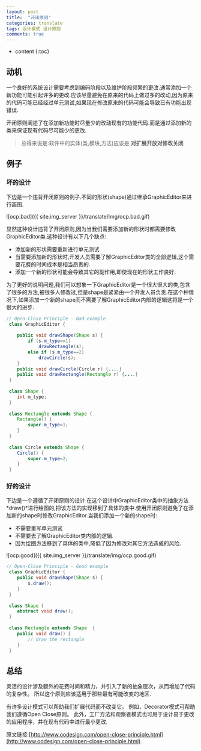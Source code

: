 ```yaml
---
layout: post
title:  "开闭原则"
categories: translate
tags: 设计模式 设计原则
comments: true
---
```


* content
{:toc}

## 动机

一个良好的系统设计需要考虑到编码阶段以及维护阶段频繁的更改.通常添加一个新功能可能引起许多的更改.应该尽量避免在原来的代码上做过多的改动,因为原来的代码可能已经经过单元测试,如果现在修改原来的代码可能会导致已有功能出现错误.

开闭原则阐述了在添加新功能时尽量少的改动现有的功能代码.而是通过添加新的类来保证现有代码尽可能少的更改.

> 总得来说是:软件中的实体(类,模块,方法)应该是 **对扩展开放对修改关闭**





## 例子
### 坏的设计

下边是一个违背开闭原则的例子.不同的形状(shape)通过继承GraphicEditor来进行画图.

![ocp.bad]({{ site.img_server }}/translate/img/ocp.bad.gif)

显然这种设计违背了开闭原则,因为当我们需要添加新的形状时都需要修改GraphicEditor类.这种设计有以下几个缺点:

* 添加新的形状需要重新进行单元测试
* 当需要添加新的形状时,开发人员需要了解GraphicEditor类的全部逻辑,这个需要花费的时间成本是相当昂贵的.
* 添加一个新的形状可能会导致其它的副作用,即使现在的形状工作良好.

为了更好的说明问题,我们可以想象一下GraphicEditor是一个很大很大的类,包含了很多的方法,被很多人修改过,但是shape是紧紧由一个开发人员负责.在这个种情况下,如果添加一个新的shape而不需要了解GraphicEditor内部的逻辑这将是一个很大的进步.

```java
// Open-Close Principle - Bad example
 class GraphicEditor {
 
 	public void drawShape(Shape s) {
 		if (s.m_type==1)
 			drawRectangle(s);
 		else if (s.m_type==2)
 			drawCircle(s);
 	}
 	public void drawCircle(Circle r) {....}
 	public void drawRectangle(Rectangle r) {....}
 }
 
 class Shape {
 	int m_type;
 }
 
 class Rectangle extends Shape {
 	Rectangle() {
 		super.m_type=1;
 	}
 }
 
 class Circle extends Shape {
 	Circle() {
 		super.m_type=2;
 	}
 } 
```

### 好的设计

下边是一个遵循了开闭原则的设计.在这个设计中GraphicEditor类中的抽象方法 *draw()*进行绘图的,把该方法的实现移到了具体的类中.使用开闭原则避免了在添加新的shape时修改GraphicEditor.当我们添加一个新的shape时:

* 不需要重写单元测试
* 不需要去了解GraphicEditor类内部的逻辑.
* 因为绘图方法移到了具体的类中,降低了因为修改对其它方法造成的风险.

![ocp.good]({{ site.img_server }}/translate/img/ocp.good.gif)

```java
// Open-Close Principle - Good example
 class GraphicEditor {
 	public void drawShape(Shape s) {
 		s.draw();
 	}
 }
 
 class Shape {
 	abstract void draw();
 }
 
 class Rectangle extends Shape  {
 	public void draw() {
 		// draw the rectangle
 	}
 } 
```

## 总结

灵活的设计涉及额外的花费时间和精力，并引入了新的抽象层次，从而增加了代码的复杂性。 所以这个原则应该适用于那些最有可能改变的地区.

有许多设计模式可以帮助我们扩展代码而不改变它。 例如，Decorator模式可帮助我们遵循Open Close原则。 此外，工厂方法和观察者模式也可用于设计易于更改的应用程序，并在现有代码中进行最小更改.

原文链接:[http://www.oodesign.com/open-close-principle.html](http://www.oodesign.com/open-close-principle.html)
